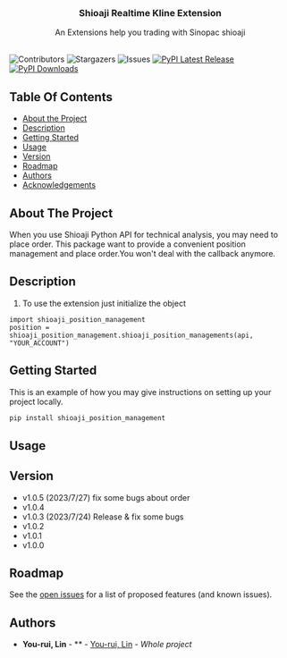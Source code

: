 <br/>
<p align="center">
  <h3 align="center">Shioaji Realtime Kline Extension
</h3>

  <p align="center">
    An Extensions help you trading with Sinopac shioaji
    <br/>
    <br/>
  </p>
</p>

![Contributors](https://img.shields.io/github/contributors/NickLin910221/shioaji_position_management?color=dark-green) ![Stargazers](https://img.shields.io/github/stars/NickLin910221/shioaji_position_management?style=social) ![Issues](https://img.shields.io/github/issues/NickLin910221/shioaji_position_management) [![PyPI Latest Release](https://img.shields.io/pypi/v/shioaji-position-management.svg)](https://pypi.org/project/shioaji_position_management/) [![PyPI Downloads](https://img.shields.io/pypi/dm/shioaji_position_management.svg?label=PyPI%20downloads)](https://pypi.org/project/shioaji_position_management/)

## Table Of Contents

* [About the Project](#about-the-project)
* [Description](#description)
* [Getting Started](#getting-started)
* [Usage](#usage)
* [Version](#version)
* [Roadmap](#roadmap)
* [Authors](#authors)
* [Acknowledgements](#acknowledgements)

## About The Project

When you use Shioaji Python API for technical analysis, you may need to place order. This package want to provide a convenient position management and place order.You won't deal with the callback anymore.

## Description

1. To use the extension just initialize the object
```
import shioaji_position_management
position = shioaji_position_management.shioaji_position_managements(api, "YOUR_ACCOUNT")
```

## Getting Started

This is an example of how you may give instructions on setting up your project locally.

```sh
pip install shioaji_position_management
```

## Usage

## Version
- v1.0.5 (2023/7/27) fix some bugs about order
- v1.0.4
- v1.0.3 (2023/7/24) Release & fix some bugs
- v1.0.2
- v1.0.1
- v1.0.0

## Roadmap

See the [open issues](https://github.com/NickLin910221/shioaji_position_management/issues) for a list of proposed features (and known issues).

## Authors

* **You-rui, Lin** - ** - [You-rui, Lin](https://dearestbee.tplinkdns.com/Resume.pdf) - *Whole project*
